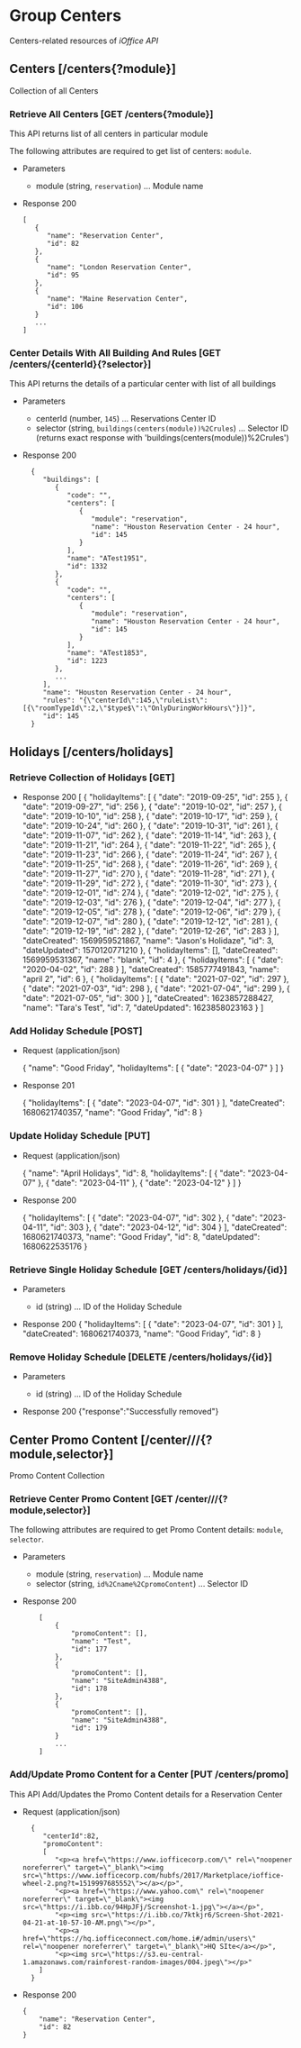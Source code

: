 # Group Centers
Centers-related resources of *iOffice API*

## Centers [/centers{?module}]
Collection of all Centers

### Retrieve All Centers [GET /centers{?module}]
This API returns list of all centers in particular module

The following attributes are required to get list of centers: `module`.

+ Parameters
  + module (string, `reservation`) ... Module name

+ Response 200

      [
         {
            "name": "Reservation Center",
            "id": 82
         },
         {
            "name": "London Reservation Center",
            "id": 95
         },
         {
            "name": "Maine Reservation Center",
            "id": 106
         }
         ...
      ]

### Center Details With All Building And Rules [GET /centers/{centerId}{?selector}]

This API returns the details of a particular center with list of all buildings

+ Parameters
  + centerId (number, `145`) ... Reservations Center ID
  + selector (string, `buildings(centers(module))%2Crules`) ... Selector ID (returns exact response with 'buildings(centers(module))%2Crules')

+ Response 200

        {
           "buildings": [
              {
                 "code": "",
                 "centers": [
                    {
                       "module": "reservation",
                       "name": "Houston Reservation Center - 24 hour",
                       "id": 145
                    }
                 ],
                 "name": "ATest1951",
                 "id": 1332
              },
              {
                 "code": "",
                 "centers": [
                    {
                       "module": "reservation",
                       "name": "Houston Reservation Center - 24 hour",
                       "id": 145
                    }
                 ],
                 "name": "ATest1853",
                 "id": 1223
              },
              ...
           ],
           "name": "Houston Reservation Center - 24 hour",
           "rules": "{\"centerId\":145,\"ruleList\":[{\"roomTypeId\":2,\"$type$\":\"OnlyDuringWorkHours\"}]}",
           "id": 145
        }

## Holidays [/centers/holidays]

### Retrieve Collection of Holidays [GET]

+ Response 200
		[
		  {
			"holidayItems": [
			  {
				"date": "2019-09-25",
				"id": 255
			  },
			  {
				"date": "2019-09-27",
				"id": 256
			  },
			  {
				"date": "2019-10-02",
				"id": 257
			  },
			  {
				"date": "2019-10-10",
				"id": 258
			  },
			  {
				"date": "2019-10-17",
				"id": 259
			  },
			  {
				"date": "2019-10-24",
				"id": 260
			  },
			  {
				"date": "2019-10-31",
				"id": 261
			  },
			  {
				"date": "2019-11-07",
				"id": 262
			  },
			  {
				"date": "2019-11-14",
				"id": 263
			  },
			  {
				"date": "2019-11-21",
				"id": 264
			  },
			  {
				"date": "2019-11-22",
				"id": 265
			  },
			  {
				"date": "2019-11-23",
				"id": 266
			  },
			  {
				"date": "2019-11-24",
				"id": 267
			  },
			  {
				"date": "2019-11-25",
				"id": 268
			  },
			  {
				"date": "2019-11-26",
				"id": 269
			  },
			  {
				"date": "2019-11-27",
				"id": 270
			  },
			  {
				"date": "2019-11-28",
				"id": 271
			  },
			  {
				"date": "2019-11-29",
				"id": 272
			  },
			  {
				"date": "2019-11-30",
				"id": 273
			  },
			  {
				"date": "2019-12-01",
				"id": 274
			  },
			  {
				"date": "2019-12-02",
				"id": 275
			  },
			  {
				"date": "2019-12-03",
				"id": 276
			  },
			  {
				"date": "2019-12-04",
				"id": 277
			  },
			  {
				"date": "2019-12-05",
				"id": 278
			  },
			  {
				"date": "2019-12-06",
				"id": 279
			  },
			  {
				"date": "2019-12-07",
				"id": 280
			  },
			  {
				"date": "2019-12-12",
				"id": 281
			  },
			  {
				"date": "2019-12-19",
				"id": 282
			  },
			  {
				"date": "2019-12-26",
				"id": 283
			  }
			],
			"dateCreated": 1569959521867,
			"name": "Jason's Holidaze",
			"id": 3,
			"dateUpdated": 1570120771210
		  },
		  {
			"holidayItems": [],
			"dateCreated": 1569959531367,
			"name": "blank",
			"id": 4
		  },
		  {
			"holidayItems": [
			  {
				"date": "2020-04-02",
				"id": 288
			  }
			],
			"dateCreated": 1585777491843,
			"name": "april 2",
			"id": 6
		  },
		  {
			"holidayItems": [
			  {
				"date": "2021-07-02",
				"id": 297
			  },
			  {
				"date": "2021-07-03",
				"id": 298
			  },
			  {
				"date": "2021-07-04",
				"id": 299
			  },
			  {
				"date": "2021-07-05",
				"id": 300
			  }
			],
			"dateCreated": 1623857288427,
			"name": "Tara's Test",
			"id": 7,
			"dateUpdated": 1623858023163
		  }
		]

### Add Holiday Schedule [POST]

+ Request (application/json)

	{
	  "name": "Good Friday",
	  "holidayItems": [
		{
		  "date": "2023-04-07"
		}
	  ]
	}
	
+ Response 201
	
	{
	  "holidayItems": [
		{
		  "date": "2023-04-07",
		  "id": 301
		}
	  ],
	  "dateCreated": 1680621740357,
	  "name": "Good Friday",
	  "id": 8
	}

### Update Holiday Schedule [PUT]

+ Request (application/json)

	{
	  "name": "April Holidays",
	  "id": 8,
	  "holidayItems": [
		{
		  "date": "2023-04-07"
		},
		{
		  "date": "2023-04-11"
		},
		{
		  "date": "2023-04-12"
		}
	  ]
	}
	
+ Response 200
	
	{
	  "holidayItems": [
		{
		  "date": "2023-04-07",
		  "id": 302
		},
		{
		  "date": "2023-04-11",
		  "id": 303
		},
		{
		  "date": "2023-04-12",
		  "id": 304
		}
	  ],
	  "dateCreated": 1680621740373,
	  "name": "Good Friday",
	  "id": 8,
	  "dateUpdated": 1680622535176
	}
	
### Retrieve Single Holiday Schedule [GET /centers/holidays/{id}]

+ Parameters
    + id (string) ... ID of the Holiday Schedule

+ Response 200
	{
	  "holidayItems": [
		{
		  "date": "2023-04-07",
		  "id": 301
		}
	  ],
	  "dateCreated": 1680621740373,
	  "name": "Good Friday",
	  "id": 8
	}
	
### Remove Holiday Schedule [DELETE /centers/holidays/{id}]

+ Parameters
    + id (string) ... ID of the Holiday Schedule

+ Response 200
	{"response":"Successfully removed"}

## Center Promo Content [/center///{?module,selector}]
Promo Content Collection          

### Retrieve Center Promo Content [GET /center///{?module,selector}]
The following attributes are required to get Promo Content details: `module`, `selector`.

+ Parameters
  + module (string, `reservation`) ... Module name
  + selector (string, `id%2Cname%2CpromoContent`) ... Selector ID

+ Response 200

          [
              {
                  "promoContent": [],
                  "name": "Test",
                  "id": 177
              },
              {
                  "promoContent": [],
                  "name": "SiteAdmin4388",
                  "id": 178
              },
              {
                  "promoContent": [],
                  "name": "SiteAdmin4388",
                  "id": 179
              }
              ...
          ]

### Add/Update Promo Content for a Center [PUT /centers/promo]

This API Add/Updates the Promo Content details for a Reservation Center

+ Request (application/json)

        {
           "centerId":82,
           "promoContent": 
           [
              "<p><a href=\"https://www.iofficecorp.com/\" rel=\"noopener noreferrer\" target=\"_blank\"><img src=\"https://www.iofficecorp.com/hubfs/2017/Marketplace/ioffice-wheel-2.png?t=1519997685552\"></a></p>",
              "<p><a href=\"https://www.yahoo.com\" rel=\"noopener noreferrer\" target=\"_blank\"><img src=\"https://i.ibb.co/94HpJFj/Screenshot-1.jpg\"></a></p>",
              "<p><img src=\"https://i.ibb.co/7ktkjr6/Screen-Shot-2021-04-21-at-10-57-10-AM.png\"></p>",
              "<p><a href=\"https://hq.iofficeconnect.com/home.i#/admin/users\" rel=\"noopener noreferrer\" target=\"_blank\">HQ SIte</a></p>",
              "<p><img src=\"https://s3.eu-central-1.amazonaws.com/rainforest-random-images/004.jpeg\"></p>"
          ]
        }

+ Response 200

      {
          "name": "Reservation Center",
          "id": 82
      }